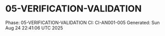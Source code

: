 # 05-VERIFICATION-VALIDATION
Phase: 05-VERIFICATION-VALIDATION
CI: CI-AN001-005
Generated: Sun Aug 24 22:41:06 UTC 2025
